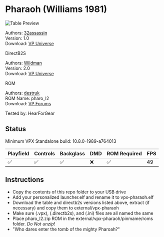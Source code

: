 # Pharaoh (Williams 1981)

![Table Preview](https://vpuniverse.com/screenshots/monthly_2022_09/CabViewCapture.png.8a877321ddf7d3b6a6cddc6cc175c027.png)

Authors: [32assassin](https://www.vpforums.org/index.php?showuser=77712)  
Version: 1.0  
Download: [VP Universe](https://www.vpforums.org/index.php?app=downloads&showfile=11724)

DirectB2S

Authors: [Wildman](https://vpuniverse.com/profile/5-wildman/)  
Version: 2.0  
Download: [VP Universe](https://vpuniverse.com/files/file/2216-pharaohwilliams-1981/)

ROM

Authors: [destruk](https://www.vpforums.org/index.php?showuser=5)  
ROM Name: pharo_l2  
Download: [VP Forums](https://www.vpforums.org/index.php?app=downloads&showfile=798)

Tested by: HearForGear

## Status 

Minimum VPX Standalone build: 10.8.0-1989-a764013

| Playfield | Controls | Backglass | DMD | ROM Required | FPS | 
|-----------|----------|-----------|-----|--------------|-----|
| :white_check_mark: | :white_check_mark: | :white_check_mark: | :x: | :white_check_mark: | 49 |

## Instructions

- Copy the contents of this repo folder to your USB drive
- Add your personalized launcher.elf and rename it to vpx-pharaoh.elf
- Download the table and directb2s versions listed above, extract (if necessary) and copy them to external/vpx-pharaoh
- Make sure (.vpx), (.directb2s), and (.ini) files are all named the same
- Place pharo_l2.zip ROM in the external/vpx-pharaoh/pinmame/roms folder. *Do Not unzip*!
- "Who dares enter the tomb of the mighty Pharoah?"

